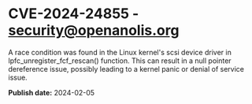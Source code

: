 # CVE-2024-24855 - security@openanolis.org

A race condition was found in the Linux kernel's scsi device driver in lpfc_unregister_fcf_rescan() function. This can result in a null pointer dereference issue, possibly leading to a kernel panic or denial of service issue.






**Publish date:** 2024-02-05
